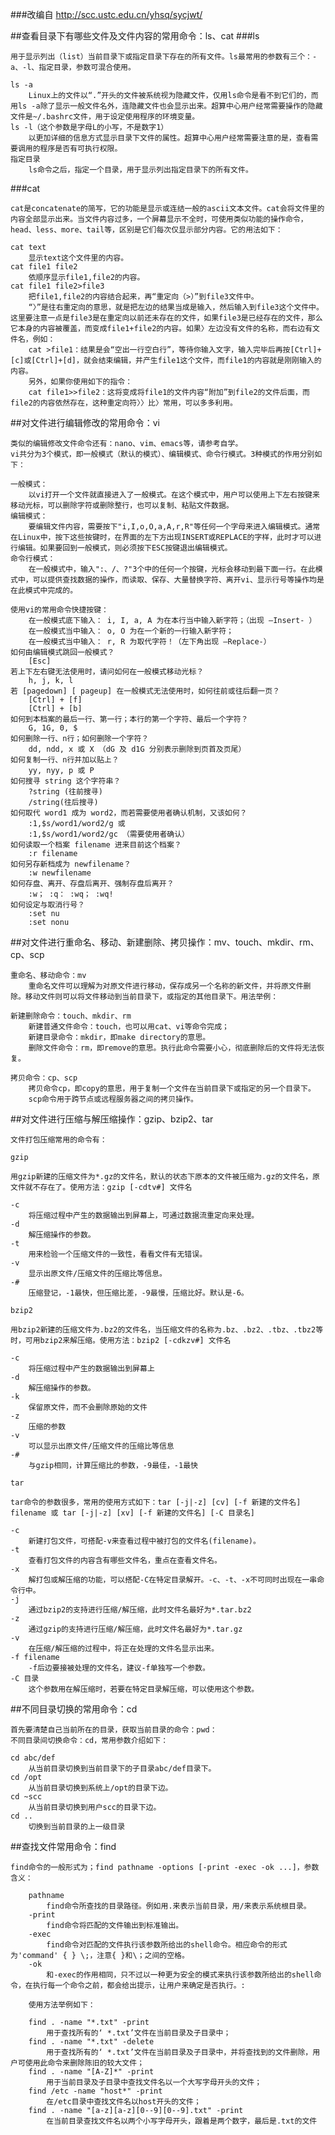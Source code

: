 ###改编自 http://scc.ustc.edu.cn/yhsq/sycjwt/


##查看目录下有哪些文件及文件内容的常用命令：ls、cat
###ls

    用于显示列出（list）当前目录下或指定目录下存在的所有文件。ls最常用的参数有三个：-a、-l、指定目录，参数可混合使用。

    ls -a
        Linux上的文件以“.”开头的文件被系统视为隐藏文件，仅用ls命令是看不到它们的，而用ls -a除了显示一般文件名外，连隐藏文件也会显示出来。超算中心用户经常需要操作的隐藏文件是~/.bashrc文件，用于设定使用程序的环境变量。
    ls -l（这个参数是字母L的小写，不是数字1）
        以更加详细的信息方式显示目录下文件的属性。超算中心用户经常需要注意的是，查看需要调用的程序是否有可执行权限。
    指定目录
        ls命令之后，指定一个目录，用于显示列出指定目录下的所有文件。

###cat

    cat是concatenate的简写，它的功能是显示或连结一般的ascii文本文件。cat会将文件里的内容全部显示出来。当文件内容过多，一个屏幕显示不全时，可使用类似功能的操作命令，head、less、more、tail等，区别是它们每次仅显示部分内容。它的用法如下：

    cat text
        显示text这个文件里的内容。
    cat file1 file2
        依顺序显示file1,file2的内容。
    cat file1 file2>file3
        把file1,file2的内容结合起来，再“重定向（>）”到file3文件中。
        “〉”是往右重定向的意思，就是把左边的结果当成是输入，然后输入到file3这个文件中。这里要注意一点是file3是在重定向以前还未存在的文件，如果file3是已经存在的文件，那么它本身的内容被覆盖，而变成file1+file2的内容。如果〉左边没有文件的名称，而右边有文件名，例如：
        cat >file1：结果是会“空出一行空白行”，等待你输入文字，输入完毕后再按[Ctrl]+[c]或[Ctrl]+[d]，就会结束编辑，并产生file1这个文件，而file1的内容就是刚刚输入的内容。
        另外，如果你使用如下的指令：
        cat file1>>file2：这将变成将file1的文件内容“附加”到file2的文件后面，而file2的内容依然存在，这种重定向符〉〉比〉常用，可以多多利用。 

##对文件进行编辑修改的常用命令：vi

    类似的编辑修改文件命令还有：nano、vim、emacs等，请参考自学。
    vi共分为3个模式，即一般模式（默认的模式）、编辑模式、命令行模式。3种模式的作用分别如下：

    一般模式：
        以vi打开一个文件就直接进入了一般模式。在这个模式中，用户可以使用上下左右按键来移动光标，可以删除字符或删除整行，也可以复制、粘贴文件数据。
    编辑模式：
        要编辑文件内容，需要按下"i,I,o,O,a,A,r,R"等任何一个字母来进入编辑模式。通常在Linux中，按下这些按键时，在界面的左下方出现INSERT或REPLACE的字样，此时才可以进行编辑。如果要回到一般模式，则必须按下ESC按键退出编辑模式。
    命令行模式：
        在一般模式中，输入":、/、?"3个中的任何一个按键，光标会移动到最下面一行。在此模式中，可以提供查找数据的操作，而读取、保存、大量替换字符、离开vi、显示行号等操作均是在此模式中完成的。

    使用vi的常用命令快捷按键：
        在一般模式底下输入： i, I, a, A 为在本行当中输入新字符；（出现 –Insert- ）
        在一般模式当中输入： o, O 为在一个新的一行输入新字符；
        在一般模式当中输入： r, R 为取代字符！（左下角出现 –Replace-）
    如何由编辑模式跳回一般模式？
        [Esc]
    若上下左右键无法使用时，请问如何在一般模式移动光标？
        h, j, k, l
    若 [pagedown] [ pageup] 在一般模式无法使用时，如何往前或往后翻一页？
        [Ctrl] + [f]
        [Ctrl] + [b]
    如何到本档案的最后一行、第一行；本行的第一个字符、最后一个字符？
        G, 1G, 0, $
    如何删除一行、n行；如何删除一个字符？
        dd, ndd, x 或 X （dG 及 d1G 分别表示删除到页首及页尾）
    如何复制一行、n行并加以贴上？
        yy, nyy, p 或 P
    如何搜寻 string 这个字符串？
        ?string (往前搜寻)
        /string(往后搜寻)
    如何取代 word1 成为 word2，而若需要使用者确认机制，又该如何？
        :1,$s/word1/word2/g 或
        :1,$s/word1/word2/gc （需要使用者确认）
    如何读取一个档案 filename 进来目前这个档案？
        :r filename
    如何另存新档成为 newfilename？
        :w newfilename
    如何存盘、离开、存盘后离开、强制存盘后离开？
        :w； :q： :wq； :wq!
    如何设定与取消行号？
        :set nu
        :set nonu 

##对文件进行重命名、移动、新建删除、拷贝操作：mv、touch、mkdir、rm、cp、scp

    重命名、移动命令：mv
        重命名文件可以理解为对原文件进行移动，保存成另一个名称的新文件，并将原文件删除。移动文件则可以将文件移动到当前目录下，或指定的其他目录下。用法举例：
    
    新建删除命令：touch、mkdir、rm
        新建普通文件命令：touch，也可以用cat、vi等命令完成；
        新建目录命令：mkdir，即make directory的意思。
        删除文件命令：rm，即remove的意思。执行此命令需要小心，彻底删除后的文件将无法恢复。
 
    拷贝命令：cp、scp
        拷贝命令cp，即copy的意思，用于复制一个文件在当前目录下或指定的另一个目录下。
        scp命令用于跨节点或远程服务器之间的拷贝操作。
        
##对文件进行压缩与解压缩操作：gzip、bzip2、tar   

    文件打包压缩常用的命令有：

    gzip
    
    用gzip新建的压缩文件为*.gz的文件名，默认的状态下原本的文件被压缩为.gz的文件名，原文件就不存在了。使用方法：gzip [-cdtv#] 文件名

    -c
        将压缩过程中产生的数据输出到屏幕上，可通过数据流重定向来处理。
    -d
        解压缩操作的参数。
    -t
        用来检验一个压缩文件的一致性，看看文件有无错误。
    -v
        显示出原文件/压缩文件的压缩比等信息。
    -#
        压缩登记，-1最快，但压缩比差，-9最慢，压缩比好。默认是-6。

    bzip2
    
    用bzip2新建的压缩文件为.bz2的文件名，当压缩文件的名称为.bz、.bz2、.tbz、.tbz2等时，可用bzip2来解压缩。使用方法：bzip2 [-cdkzv#] 文件名

    -c
        将压缩过程中产生的数据输出到屏幕上
    -d
        解压缩操作的参数。
    -k
        保留原文件，而不会删除原始的文件
    -z
        压缩的参数
    -v
        可以显示出原文件/压缩文件的压缩比等信息
    -#
        与gzip相同，计算压缩比的参数，-9最佳，-1最快 

    tar
    
    tar命令的参数很多，常用的使用方式如下：tar [-j|-z] [cv] [-f 新建的文件名] filename 或 tar [-j|-z] [xv] [-f 新建的文件名] [-C 目录名]

    -c
        新建打包文件，可搭配-v来查看过程中被打包的文件名(filename)。
    -t
        查看打包文件的内容含有哪些文件名，重点在查看文件名。
    -x
        解打包或解压缩的功能，可以搭配-C在特定目录解开。-c、-t、-x不可同时出现在一串命令行中。
    -j
        通过bzip2的支持进行压缩/解压缩，此时文件名最好为*.tar.bz2
    -z
        通过gzip的支持进行压缩/解压缩，此时文件名最好为*.tar.gz
    -v
        在压缩/解压缩的过程中，将正在处理的文件名显示出来。
    -f filename
        -f后边要接被处理的文件名，建议-f单独写一个参数。
    -C 目录
        这个参数用在解压缩时，若要在特定目录解压缩，可以使用这个参数。 

##不同目录切换的常用命令：cd

    首先要清楚自己当前所在的目录，获取当前目录的命令：pwd：
    不同目录间切换命令：cd，常用参数介绍如下：

    cd abc/def
        从当前目录切换到当前目录下的子目录abc/def目录下。
    cd /opt
        从当前目录切换到系统上/opt的目录下边。
    cd ~scc
        从当前目录切换到用户scc的目录下边。
    cd ..
        切换到当前目录的上一级目录
        
##查找文件常用命令：find
        
    find命令的一般形式为；find pathname -options [-print -exec -ok ...]，参数含义：

        pathname
            find命令所查找的目录路径。例如用.来表示当前目录，用/来表示系统根目录。
        -print
            find命令将匹配的文件输出到标准输出。
        -exec
            find命令对匹配的文件执行该参数所给出的shell命令。相应命令的形式为'command' { } \;，注意{ }和\；之间的空格。
        -ok
            和-exec的作用相同，只不过以一种更为安全的模式来执行该参数所给出的shell命令，在执行每一个命令之前，都会给出提示，让用户来确定是否执行。:

        使用方法举例如下：

        find . -name "*.txt" -print
            用于查找所有的‘ *.txt’文件在当前目录及子目录中；
        find . -name "*.txt" -delete
            用于查找所有的‘ *.txt’文件在当前目录及子目录中，并将查找到的文件删除，用户可使用此命令来删除陈旧的较大文件；
        find . -name "[A-Z]*" -print
            用于当前目录及子目录中查找文件名以一个大写字母开头的文件；
        find /etc -name "host*" -print
            在/etc目录中查找文件名以host开头的文件；
        find . -name "[a-z][a-z][0--9][0--9].txt" -print
            在当前目录查找文件名以两个小写字母开头，跟着是两个数字，最后是.txt的文件 
        
